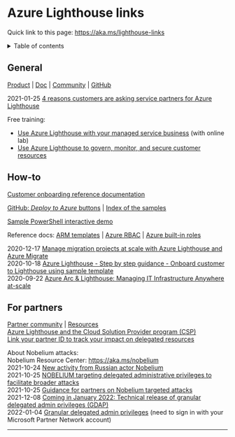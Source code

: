 # Azure Lighthouse links

Quick link to this page: https://aka.ms/lighthouse-links

<details><summary>Table of contents</summary>

* [General](#general)
* [How-to](#howto)
* [For partners](#partners)

</details>

<a name="general"></a>

## General

[Product](https://azure.microsoft.com/en-us/services/azure-lighthouse/) |
[Doc](https://docs.microsoft.com/en-us/azure/lighthouse/) |
[Community](https://techcommunity.microsoft.com/t5/azure-lighthouse/bd-p/AzureLighthouse) |
[GitHub](https://github.com/Azure/Azure-Lighthouse-samples)

2021-01-25 [4 reasons customers are asking service partners for Azure Lighthouse](https://azure.microsoft.com/en-us/blog/4-reasons-customers-are-asking-service-partners-for-azure-lighthouse/)

Free training:
* [Use Azure Lighthouse with your managed service business](https://docs.microsoft.com/en-us/learn/modules/intro-to-azure-lighthouse/) (with online lab)
* [Use Azure Lighthouse to govern, monitor, and secure customer resources](https://docs.microsoft.com/en-us/learn/modules/govern-monitor-secure-resources-azure-lighthouse/)

<a name="howto"></a>

## How-to

[Customer onboarding reference documentation](https://docs.microsoft.com/en-us/azure/lighthouse/how-to/onboard-customer)

[GitHub: _Deploy to Azure_ buttons](https://github.com/Azure/Azure-Lighthouse-samples) |
[Index of the samples](https://docs.microsoft.com/en-us/azure/lighthouse/samples/)

[Sample PowerShell interactive demo](https://github.com/pascals-msft/azure-demos/blob/main/demo-lighthouse.ps1)

Reference docs:
[ARM templates](https://docs.microsoft.com/en-us/azure/azure-resource-manager/templates/) |
[Azure RBAC](https://docs.microsoft.com/en-us/azure/role-based-access-control/) |
[Azure built-in roles](https://docs.microsoft.com/en-us/azure/role-based-access-control/built-in-roles)

2020-12-17 [Manage migration projects at scale with Azure Lighthouse and Azure Migrate](https://techcommunity.microsoft.com/t5/azure-migration-and/manage-migration-projects-at-scale-with-azure-lighthouse-and/ba-p/1999161)  
2020-10-18 [Azure Lighthouse - Step by step guidance - Onboard customer to Lighthouse using sample template](https://techcommunity.microsoft.com/t5/azure-paas-blog/azure-lighthouse-step-by-step-guidance-onboard-customer-to/ba-p/1793055)  
2020-09-22 [Azure Arc & Lighthouse: Managing IT Infrastructure Anywhere at-scale](https://techcommunity.microsoft.com/t5/azure-arc-blog/azure-arc-amp-lighthouse-managing-it-infrastructure-anywhere-at/ba-p/1638980)

<a name="partners"></a>

## For partners

[Partner community](https://aka.ms/azurelighthouse) | [Resources](https://www.microsoft.com/azure/partners/azure-lighthouse#lighthouse-resources)  
[Azure Lighthouse and the Cloud Solution Provider program (CSP)](https://docs.microsoft.com/en-us/azure/lighthouse/concepts/cloud-solution-provider)  
[Link your partner ID to track your impact on delegated resources](https://docs.microsoft.com/en-us/azure/lighthouse/how-to/partner-earned-credit)

About Nobelium attacks:  
Nobelium Resource Center: https://aka.ms/nobelium  
2021-10-24 [New activity from Russian actor Nobelium](https://blogs.microsoft.com/on-the-issues/2021/10/24/new-activity-from-russian-actor-nobelium/)  
2021-10-25 [NOBELIUM targeting delegated administrative privileges to facilitate broader attacks](https://www.microsoft.com/security/blog/2021/10/25/nobelium-targeting-delegated-administrative-privileges-to-facilitate-broader-attacks/)  
2021-10-25 [Guidance for partners on Nobelium targeted attacks](https://blogs.partner.microsoft.com/mpn/guidance-for-partners-on-nobelium-targeted-attacks/)  
2021-12-08 [Coming in January 2022: Technical release of granular delegated admin privileges (GDAP)](https://docs.microsoft.com/en-us/partner-center/announcements/2021-december#9)  
2022-01-04 [Granular delegated admin privileges](https://partner.microsoft.com/en-us/resources/collection/granular-delegated-admin-privileges) (need to sign in with your Microsoft Partner Network account)
___
